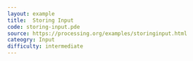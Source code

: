 ```yaml
---
layout: example
title:  Storing Input
code: storing-input.pde
source: https://processing.org/examples/storinginput.html
cateogry: Input
difficulty: intermediate
---
```


